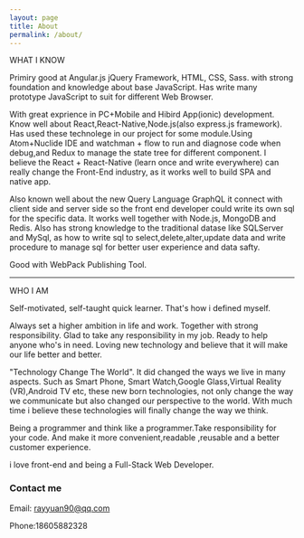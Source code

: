 ```yaml
---
layout: page
title: About
permalink: /about/
---
```


WHAT I KNOW

Primiry good at Angular.js jQuery Framework, HTML, CSS, Sass. with strong foundation and knowledge about base JavaScript. Has write many prototype JavaScript to suit for different Web Browser.

With great exprience in PC+Mobile and Hibird App(ionic) development. Know well about React,React-Native,Node.js(also express.js framework). Has used these technolege in our project for some module.Using Atom+Nuclide IDE and watchman + flow to run and diagnose code when debug,and Redux to manage the state tree for different component. I believe the React + React-Native (learn once and write everywhere) can really change the Front-End industry, as it works well to build SPA and native app.

Also known well about the new Query Language GraphQL it connect with client side and server side so the front end developer could write its own sql for the specific data. It works well together with Node.js, MongoDB and Redis. Also has strong knowledge to the traditional datase like SQLServer and MySql, as how to write sql to select,delete,alter,update data and write procedure to manage sql for better 
user experience and data safty.

Good with WebPack Publishing Tool.

---
WHO I AM

Self-motivated, self-taught quick learner. That's how i defined myself.

Always set a higher ambition in life and work. Together with strong responsibility. Glad to take any responsibility in my job. Ready to help anyone who's in need. Loving new technology and believe that it will make our life better and better.

"Technology Change The World". It did changed the ways we live in many aspects. Such as Smart Phone, Smart Watch,Google Glass,Virtual Reality (VR),Android TV etc, these new born technologies, not only change the way we communicate but also changed our perspective to the world. With much time i believe these technologies will finally change the way we think.

Being a programmer and think like a programmer.Take responsibility for your code. And make it more convenient,readable ,reusable and a better customer experience.

i love front-end and being a Full-Stack Web Developer.


### Contact me

Email: [rayyuan90@qq.com](mailto:rayyuan90@qq.com)

Phone:18605882328
